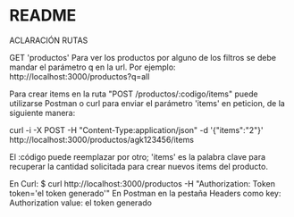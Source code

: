 # README

ACLARACIÓN RUTAS

GET 'productos'
Para ver los productos por alguno de los filtros se debe mandar el parámetro q en la url. Por ejemplo: http://localhost:3000/productos?q=all

Para crear items en la ruta "POST /productos/:codigo/items" puede utilizarse Postman o curl para enviar el parámetro 'items' en peticion, de la siguiente manera:

curl -i -X POST -H "Content-Type:application/json" -d '{"items":"2"}' http://localhost:3000/productos/agk123456/items

El :código puede reemplazar por otro; 'items' es la palabra clave para recuperar la cantidad solicitada para crear nuevos items del producto.

En Curl: $ curl http://localhost:3000/productos -H "Authorization: Token token='el token generado'"
En Postman en la pestaña Headers como key: Authorization value: el token generado



